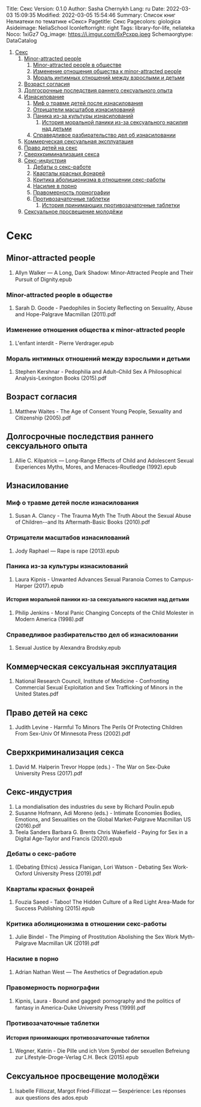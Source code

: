 Title: Секс
Version: 0.1.0
Author: Sasha Chernykh
Lang: ru
Date: 2022-03-03 15:09:35
Modified: 2022-03-05 15:54:46
Summary: Список книг Нелиатеки по тематике «Секс»
Pagetitle: Секс
Pagecolors: giologica
Asideimage: NeliaSchool
Iconleftorright: right
Tags: library-for-life, neliateka
Noco: 1xiGz7
Og_image: https://i.imgur.com/6xPcxpp.jpeg
Schemaorgtype: DataCatalog

<!-- MarkdownTOC -->

1. [Секс](#Секс)
	1. [Minor-attracted people](#Minor-attracted-people)
		1. [Minor-attracted people в обществе](#Minor-attracted-people-в-обществе)
		1. [Изменение отношения общества к minor-attracted people](#Изменение-отношения-общества-к-minor-attracted-people)
		1. [Мораль интимных отношений между взрослыми и детьми](#Мораль-интимных-отношений-между-взрослыми-и-детьми)
	1. [Возраст согласия](#Возраст-согласия)
	1. [Долгосрочные последствия раннего сексуального опыта](#Долгосрочные-последствия-раннего-сексуального-опыта)
	1. [Изнасилование](#Изнасилование)
		1. [Миф о травме детей после изнасилования](#Миф-о-травме-детей-после-изнасилования)
		1. [Отрицатели масштабов изнасилований](#Отрицатели-масштабов-изнасилований)
		1. [Паника из-за культуры изнасилований](#Паника-из-за-культуры-изнасилований)
			1. [История моральной паники из-за сексуального насилия над детьми](#История-моральной-паники-из-за-сексуального-насилия-над-детьми)
		1. [Справедливое разбирательство дел об изнасиловании](#Справедливое-разбирательство-дел-об-изнасиловании)
	1. [Коммерческая сексуальная эксплуатация](#Коммерческая-сексуальная-эксплуатация)
	1. [Право детей на секс](#Право-детей-на-секс)
	1. [Сверхкриминализация секса](#Сверхкриминализация-секса)
	1. [Секс-индустрия](#Секс-индустрия)
		1. [Дебаты о секс-работе](#Дебаты-о-секс-работе)
		1. [Кварталы красных фонарей](#Кварталы-красных-фонарей)
		1. [Критика аболиционизма в отношении секс-работы](#Критика-аболиционизма-в-отношении-секс-работы)
		1. [Насилие в порно](#Насилие-в-порно)
		1. [Правомерность порнографии](#Правомерность-порнографии)
		1. [Противозачаточные таблетки](#Противозачаточные-таблетки)
			1. [История принимающих противозачаточные таблетки](#История-принимающих-противозачаточные-таблетки)
	1. [Сексуальное просвещение молодёжи](#Сексуальное-просвещение-молодёжи)

<!-- /MarkdownTOC -->

<a id="Секс"></a>
# Секс

<a id="Minor-attracted-people"></a>
## Minor-attracted people

1. Allyn Walker — A Long, Dark Shadow꞉ Minor-Attracted People and Their Pursuit of Dignity.epub

<a id="Minor-attracted-people-в-обществе"></a>
### Minor-attracted people в обществе

1. Sarah D. Goode - Paedophiles in Society Reflecting on Sexuality, Abuse and Hope-Palgrave Macmillan (2011).pdf

<a id="Изменение-отношения-общества-к-minor-attracted-people"></a>
### Изменение отношения общества к minor-attracted people

1. L'enfant interdit - Pierre Verdrager.epub

<a id="Мораль-интимных-отношений-между-взрослыми-и-детьми"></a>
### Мораль интимных отношений между взрослыми и детьми

1. Stephen Kershnar - Pedophilia and Adult–Child Sex A Philosophical Analysis-Lexington Books (2015).pdf

<a id="Возраст-согласия"></a>
## Возраст согласия

1. Matthew Waites - The Age of Consent Young People, Sexuality and Citizenship (2005).pdf

<a id="Долгосрочные-последствия-раннего-сексуального-опыта"></a>
## Долгосрочные последствия раннего сексуального опыта

1. Allie C. Kilpatrick — Long-Range Effects of Child and Adolescent Sexual Experiences Myths, Mores, and Menaces-Routledge (1992).epub

<a id="Изнасилование"></a>
## Изнасилование

<a id="Миф-о-травме-детей-после-изнасилования"></a>
### Миф о травме детей после изнасилования

1. Susan A. Clancy - The Trauma Myth The Truth About the Sexual Abuse of Children--and Its Aftermath-Basic Books (2010).pdf

<a id="Отрицатели-масштабов-изнасилований"></a>
### Отрицатели масштабов изнасилований

1. Jody Raphael — Rape is rape (2013).epub

<a id="Паника-из-за-культуры-изнасилований"></a>
### Паника из-за культуры изнасилований

1. Laura Kipnis - Unwanted Advances Sexual Paranoia Comes to Campus-Harper (2017).epub

<a id="История-моральной-паники-из-за-сексуального-насилия-над-детьми"></a>
#### История моральной паники из-за сексуального насилия над детьми

1. Philip Jenkins - Moral Panic Changing Concepts of the Child Molester in Modern America (1998).pdf

<a id="Справедливое-разбирательство-дел-об-изнасиловании"></a>
### Справедливое разбирательство дел об изнасиловании

1. Sexual Justice by Alexandra Brodsky.epub

<a id="Коммерческая-сексуальная-эксплуатация"></a>
## Коммерческая сексуальная эксплуатация

1. National Research Council, Institute of Medicine - Confronting Commercial Sexual Exploitation and Sex Trafficking of Minors in the United States.pdf

<a id="Право-детей-на-секс"></a>
## Право детей на секс

1. Judith Levine - Harmful To Minors The Perils Of Protecting Children From Sex-Univ Of Minnesota Press (2002).pdf

<a id="Сверхкриминализация-секса"></a>
## Сверхкриминализация секса

1. David M. Halperin Trevor Hoppe (eds.) - The War on Sex-Duke University Press (2017).pdf

<a id="Секс-индустрия"></a>
## Секс-индустрия

1. La mondialisation des industries du sexe by Richard Poulin.epub
1. Susanne Hofmann, Adi Moreno (eds.) - Intimate Economies Bodies, Emotions, and Sexualities on the Global Market-Palgrave Macmillan US (2016).pdf
1. Teela Sanders Barbara G. Brents Chris Wakefield - Paying for Sex in a Digital Age-Taylor and Francis (2020).epub

<a id="Дебаты-о-секс-работе"></a>
### Дебаты о секс-работе

1. (Debating Ethics) Jessica Flanigan, Lori Watson - Debating Sex Work-Oxford University Press (2019).pdf

<a id="Кварталы-красных-фонарей"></a>
### Кварталы красных фонарей

1. Fouzia Saeed - Taboo! The Hidden Culture of a Red Light Area-Made for Success Publishing (2015).epub

<a id="Критика-аболиционизма-в-отношении-секс-работы"></a>
### Критика аболиционизма в отношении секс-работы

1. Julie Bindel - The Pimping of Prostitution Abolishing the Sex Work Myth-Palgrave Macmillan UK (2019).pdf

<a id="Насилие-в-порно"></a>
### Насилие в порно

1. Adrian Nathan West — The Aesthetics of Degradation.epub

<a id="Правомерность-порнографии"></a>
### Правомерность порнографии

1. Kipnis, Laura - Bound and gagged꞉ pornography and the politics of fantasy in America-Duke University Press (1999).pdf

<a id="Противозачаточные-таблетки"></a>
### Противозачаточные таблетки

<a id="История-принимающих-противозачаточные-таблетки"></a>
#### История принимающих противозачаточные таблетки

1. Wegner, Katrin - Die Pille und ich Vom Symbol der sexuellen Befreiung zur Lifestyle-Droge-Verlag C.H. Beck (2015).epub

<a id="Сексуальное-просвещение-молодёжи"></a>
## Сексуальное просвещение молодёжи

1. Isabelle Filliozat, Margot Fried-Filliozat — Sexpérience꞉ Les réponses aux questions des ados.epub
